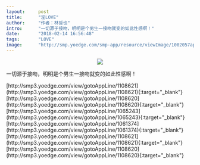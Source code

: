 ```yaml
---
layout:     post
title:      "淫LOVE"
author:     "作者：林哲也"
intro:      "一切源于接吻，明明是个男生一接吻就变的如此性感啊！"
date:       "2018-02-14 16:56:48"
tags:       "LOVE"
image:      "http://smp.yoedge.com/smp-app/resource/viewImage/1002057appline.png"
---
```

<div style="text-align: center">
<p><img src="http://smp.yoedge.com/smp-app/resource/viewImage/1002057appline.png"/></p>
</div>
<p class="post-meta">
<span>一切源于接吻，明明是个男生一接吻就变的如此性感啊！</span>
</p>
[http://smp3.yoedge.com/view/gotoAppLine/1108621](http://smp3.yoedge.com/view/gotoAppLine/1108621){:target="_blank"}
[http://smp3.yoedge.com/view/gotoAppLine/1108620](http://smp3.yoedge.com/view/gotoAppLine/1108620){:target="_blank"}
[http://smp3.yoedge.com/view/gotoAppLine/1065243](http://smp3.yoedge.com/view/gotoAppLine/1065243){:target="_blank"}
[http://smp3.yoedge.com/view/gotoAppLine/1061374](http://smp3.yoedge.com/view/gotoAppLine/1061374){:target="_blank"}
[http://smp3.yoedge.com/view/gotoAppLine/1108621](http://smp3.yoedge.com/view/gotoAppLine/1108621){:target="_blank"}
[http://smp3.yoedge.com/view/gotoAppLine/1108620](http://smp3.yoedge.com/view/gotoAppLine/1108620){:target="_blank"}


